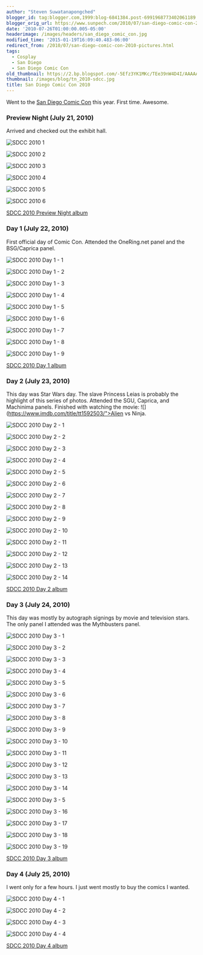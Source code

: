 ```yaml
---
author: "Steven Suwatanapongched"
blogger_id: tag:blogger.com,1999:blog-6841384.post-6991968773402061189
blogger_orig_url: https://www.sunpech.com/2010/07/san-diego-comic-con-2010-pictures.html
date: '2010-07-26T01:00:00.005-05:00'
headerimage: /images/headers/san_diego_comic_con.jpg
modified_time: '2015-01-19T16:09:40.483-06:00'
redirect_from: /2010/07/san-diego-comic-con-2010-pictures.html
tags:
  - Cosplay
  - San Diego
  - San Diego Comic Con
old_thumbnail: https://2.bp.blogspot.com/-5Efz3YK1MKc/TEe39nW4D4I/AAAAAAAASi4/LPrSKE5oPl8/s800/IMG_0989.JPG
thumbnail: /images/blog/tn_2010-sdcc.jpg
title: San Diego Comic Con 2010
---
```


Went to the [San Diego Comic Con](https://www.comic-con.org/) this year.  First time.  Awesome.

### Preview Night (July 21, 2010)

Arrived and checked out the exhibit hall.

![SDCC 2010 1](/images/blog/IMG_0989.jpg)

![SDCC 2010 2](/images/blog/IMG_0998.jpg)

![SDCC 2010 3](/images/blog/IMG_1013.jpg)

![SDCC 2010 4](/images/blog/IMG_1035.jpg)

![SDCC 2010 5](/images/blog/IMG_1050.jpg)

![SDCC 2010 6](/images/blog/IMG_1060.jpg)

[SDCC 2010 Preview Night album](https://photos.app.goo.gl/136FqaHBgqKEXMUL9)

### Day 1 (July 22, 2010)

First official day of Comic Con.  Attended the OneRing.net panel and the BSG/Caprica panel.

![SDCC 2010 Day 1 - 1](/images/blog/IMG_1106.jpg)

![SDCC 2010 Day 1 - 2](/images/blog/IMG_1124.jpg)

![SDCC 2010 Day 1 - 3](/images/blog/IMG_1156.jpg)

![SDCC 2010 Day 1 - 4](/images/blog/IMG_1158.jpg)

![SDCC 2010 Day 1 - 5](/images/blog/IMG_1171.jpg)

![SDCC 2010 Day 1 - 6](/images/blog/IMG_1175.jpg)

![SDCC 2010 Day 1 - 7](/images/blog/IMG_1177.jpg)

![SDCC 2010 Day 1 - 8](/images/blog/IMG_1180.jpg)

![SDCC 2010 Day 1 - 9](/images/blog/IMG_1198.jpg)

[SDCC 2010 Day 1 album](https://photos.app.goo.gl/YJS33sFcNd1wcSf29)

### Day 2 (July 23, 2010)

This day was Star Wars day.  The slave Princess Leias is probably the highlight of this series of photos.  Attended the SGU, Caprica, and Machinima panels.  Finished with watching the movie: ![](https://www.imdb.com/title/tt1592503/">Alien vs Ninja</a>.

![SDCC 2010 Day 2 - 1](/images/blog/IMG_1235.jpg)

![SDCC 2010 Day 2 - 2](/images/blog/IMG_1255.jpg)

![SDCC 2010 Day 2 - 3](/images/blog/IMG_1312.jpg)

![SDCC 2010 Day 2 - 4](/images/blog/IMG_1340.jpg)

![SDCC 2010 Day 2 - 5](/images/blog/IMG_1354.jpg)

![SDCC 2010 Day 2 - 6](/images/blog/IMG_1366.jpg)

![SDCC 2010 Day 2 - 7](/images/blog/IMG_1372.jpg)

![SDCC 2010 Day 2 - 8](/images/blog/IMG_1391.jpg)

![SDCC 2010 Day 2 - 9](/images/blog/IMG_1407.jpg)

![SDCC 2010 Day 2 - 10](/images/blog/IMG_1418.jpg)

![SDCC 2010 Day 2 - 11](/images/blog/IMG_1428.jpg)

![SDCC 2010 Day 2 - 12](/images/blog/IMG_1437.jpg)

![SDCC 2010 Day 2 - 13](/images/blog/IMG_1446.jpg)

![SDCC 2010 Day 2 - 14](/images/blog/IMG_1450.jpg)

[SDCC 2010 Day 2 album](https://photos.app.goo.gl/MTV4jVfQP2hmGmAP6)

### Day 3 (July 24, 2010)

This day was mostly by autograph signings by movie and television stars.  The only panel I attended was the Mythbusters panel.

![SDCC 2010 Day 3 - 1](/images/blog/IMG_1470.jpg)

![SDCC 2010 Day 3 - 2](/images/blog/IMG_1474.jpg)

![SDCC 2010 Day 3 - 3](/images/blog/IMG_1482.jpg)

![SDCC 2010 Day 3 - 4](/images/blog/IMG_1483.jpg)

![SDCC 2010 Day 3 - 5](/images/blog/IMG_1489.jpg)

![SDCC 2010 Day 3 - 6](/images/blog/IMG_1496.jpg)

![SDCC 2010 Day 3 - 7](/images/blog/IMG_1500.jpg)

![SDCC 2010 Day 3 - 8](/images/blog/IMG_1508.jpg)

![SDCC 2010 Day 3 - 9](/images/blog/IMG_1513.jpg)

![SDCC 2010 Day 3 - 10](/images/blog/IMG_1517.jpg)

![SDCC 2010 Day 3 - 11](/images/blog/IMG_1519.jpg)

![SDCC 2010 Day 3 - 12](/images/blog/IMG_1523.jpg)

![SDCC 2010 Day 3 - 13](/images/blog/IMG_1529.jpg)

![SDCC 2010 Day 3 - 14](/images/blog/IMG_1532.jpg)

![SDCC 2010 Day 3 - 5](/images/blog/IMG_1540.jpg)

![SDCC 2010 Day 3 - 16](/images/blog/IMG_1542.jpg)

![SDCC 2010 Day 3 - 17](/images/blog/IMG_1547.jpg)

![SDCC 2010 Day 3 - 18](/images/blog/IMG_1564.jpg)

![SDCC 2010 Day 3 - 19](/images/blog/IMG_1576.jpg)

[SDCC 2010 Day 3 album](https://photos.app.goo.gl/6icXuhezvsnHPEfB7)

### Day 4 (July 25, 2010)

I went only for a few hours.  I just went mostly to buy the comics I wanted.

![SDCC 2010 Day 4 - 1](/images/blog/IMG_1610.jpg)

![SDCC 2010 Day 4 - 2](/images/blog/IMG_1613.jpg)

![SDCC 2010 Day 4 - 3](/images/blog/IMG_1615.jpg)

![SDCC 2010 Day 4 - 4](/images/blog/IMG_1617.jpg)

[SDCC 2010 Day 4 album](https://photos.app.goo.gl/QUkPE47HbtcKazNy5)